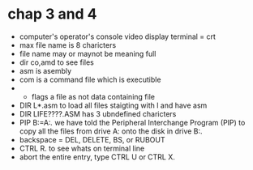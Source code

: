 # chap 3 and 4

* computer's operator's console video display terminal = crt
* max file name is 8 charicters
* file name may or maynot be meaning full
* dir co,amd to see files
* asm is asembly 
* com is a command file which is executible
* - flags a file as not data containing file
* DIR L*.asm to load all files staigting with l and have asm
* DIR LIFE????.ASM has 3 ubndefined charicters
* PIP B:=A:*.* we have told the Peripheral Interchange Program (PIP) to copy all the files from drive A: onto the disk in drive B:. 
* backspace = DEL, DELETE, BS, or RUBOUT
* CTRL R. to see whats on terminal line
*  abort the entire entry, type CTRL U or
CTRL X.


